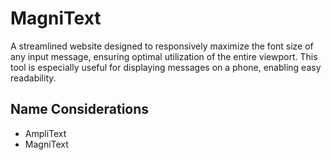 # MagniText
A streamlined website designed to responsively maximize the font size of any input message, ensuring optimal utilization of the entire viewport. This tool is especially useful for displaying messages on a phone, enabling easy readability.


## Name Considerations
- AmpliText
- MagniText